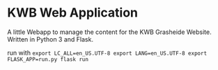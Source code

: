 # KWB Web Application

A little Webapp to manage the content for the KWB Grasheide Website. Written in Python 3 and Flask.

run with 
`
export LC_ALL=en_US.UTF-8
export LANG=en_US.UTF-8
export FLASK_APP=run.py
flask run
`